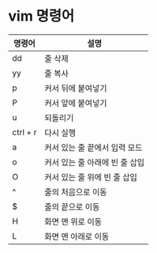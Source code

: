 # vim 명령어

| 명령어      | 설명                 |
|----------|--------------------|
| dd       | 줄 삭제               |
| yy       | 줄 복사               |
| p        | 커서 뒤에 붙여넣기         |
| P        | 커서 앞에 붙여넣기         |
| u        | 되돌리기               |
| ctrl + r | 다시 실행              |
| a        | 커서 있는 줄 끝에서 입력 모드  |
| o        | 커서 있는 줄 아래에 빈 줄 삽입 |
| O        | 커서 있는 줄 위에 빈 줄 삽입  |
| ^        | 줄의 처음으로 이동         |
| $        | 줄의 끝으로 이동          |
| H        | 화면 맨 위로 이동         |
| L        | 화면 맨 아래로 이동        |

